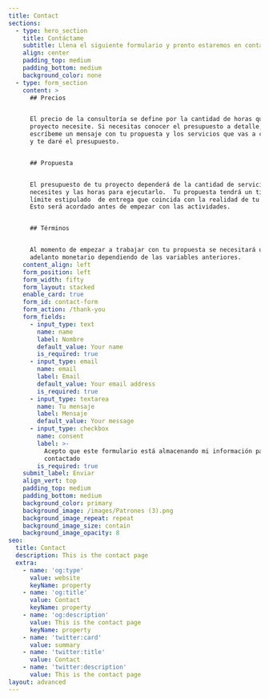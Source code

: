 ```yaml
---
title: Contact
sections:
  - type: hero_section
    title: Contáctame
    subtitle: Llena el siguiente formulario y pronto estaremos en contacto
    align: center
    padding_top: medium
    padding_bottom: medium
    background_color: none
  - type: form_section
    content: >
      ## Precios


      El precio de la consultoría se define por la cantidad de horas que el
      proyecto necesite. Si necesitas conocer el presupuesto a detalle,
      escríbeme un mensaje con tu propuesta y los servicios que vas a contratar
      y te daré el presupuesto.


      ## Propuesta


      El presupuesto de tu proyecto dependerá de la cantidad de servicios que
      necesites y las horas para ejecutarlo.  Tu propuesta tendrá un tiempo
      límite estipulado  de entrega que coincida con la realidad de tu proyecto.
      Esto será acordado antes de empezar con las actividades.


      ## Términos


      Al momento de empezar a trabajar con tu propuesta se necesitará un
      adelanto monetario dependiendo de las variables anteriores.
    content_align: left
    form_position: left
    form_width: fifty
    form_layout: stacked
    enable_card: true
    form_id: contact-form
    form_action: /thank-you
    form_fields:
      - input_type: text
        name: name
        label: Nombre
        default_value: Your name
        is_required: true
      - input_type: email
        name: email
        label: Email
        default_value: Your email address
        is_required: true
      - input_type: textarea
        name: Tu mensaje
        label: Mensaje
        default_value: Your message
      - input_type: checkbox
        name: consent
        label: >-
          Acepto que este formulario está almacenando mi información para ser
          contactado
        is_required: true
    submit_label: Enviar
    align_vert: top
    padding_top: medium
    padding_bottom: medium
    background_color: primary
    background_image: /images/Patrones (3).png
    background_image_repeat: repeat
    background_image_size: contain
    background_image_opacity: 8
seo:
  title: Contact
  description: This is the contact page
  extra:
    - name: 'og:type'
      value: website
      keyName: property
    - name: 'og:title'
      value: Contact
      keyName: property
    - name: 'og:description'
      value: This is the contact page
      keyName: property
    - name: 'twitter:card'
      value: summary
    - name: 'twitter:title'
      value: Contact
    - name: 'twitter:description'
      value: This is the contact page
layout: advanced
---
```

